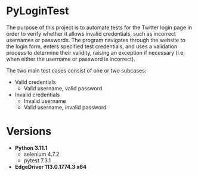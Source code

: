 # PyLoginTest

The purpose of this project is to automate tests for the Twitter login page in order to verify whether it allows invalid credentials, such as incorrect usernames or passwords.
 The program navigates through the website to the login form, enters specified test credentials, and uses a validation process to determine their validity, raising an exception if necessary (i.e, when either the username or password is incorrect).

The two main test cases consist of one or two subcases:
- Valid credentials
  - Valid username, valid password
- Invalid credentials
  - Invalid username
  - Valid username, invalid password

# Versions
- **Python 3.11.1**
  - selenium 4.7.2
  - pytest 7.3.1
- **EdgeDriver 113.0.1774.3 x64** 
